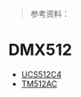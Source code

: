 > 参考资料：

# DMX512

- [UCS512C4](https://item.taobao.com/item.htm?spm=a230r.1.14.105.4e3c7afdxGQ0DS&id=650144579423&ns=1&abbucket=19#detail)
- [TM512AC](https://item.taobao.com/item.htm?spm=a230r.1.14.11.4e3c7afdxGQ0DS&id=698423693790&ns=1&abbucket=19#detail)